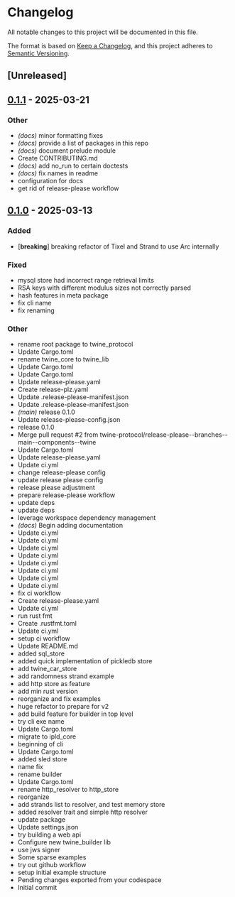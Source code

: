 # Changelog

All notable changes to this project will be documented in this file.

The format is based on [Keep a Changelog](https://keepachangelog.com/en/1.0.0/),
and this project adheres to [Semantic Versioning](https://semver.org/spec/v2.0.0.html).

## [Unreleased]

## [0.1.1](https://github.com/twine-protocol/twine-rs/compare/twine_protocol-v0.1.0...twine_protocol-v0.1.1) - 2025-03-21

### Other

- *(docs)* minor formatting fixes
- *(docs)* provide a list of packages in this repo
- *(docs)* document prelude module
- Create CONTRIBUTING.md
- *(docs)* add no_run to certain doctests
- *(docs)* fix names in readme
- configuration for docs
- get rid of release-please workflow

## [0.1.0](https://github.com/twine-protocol/twine-rs/releases/tag/twine_protocol-v0.1.0) - 2025-03-13

### Added

- [**breaking**] breaking refactor of Tixel and Strand to use Arc internally

### Fixed

- mysql store had incorrect range retrieval limits
- RSA keys with different modulus sizes not correctly parsed
- hash features in meta package
- fix cli name
- fix renaming

### Other

- rename root package to twine_protocol
- Update Cargo.toml
- rename twine_core to twine_lib
- Update Cargo.toml
- Update Cargo.toml
- Update release-please.yaml
- Create release-plz.yaml
- Update .release-please-manifest.json
- Update .release-please-manifest.json
- *(main)* release 0.1.0
- Update release-please-config.json
- release 0.1.0
- Merge pull request #2 from twine-protocol/release-please--branches--main--components--twine
- Update Cargo.toml
- Update release-please.yaml
- Update ci.yml
- change release-please config
- update release please config
- release please adjustment
- prepare release-please workflow
- update deps
- update deps
- leverage workspace dependency management
- *(docs)* Begin adding documentation
- Update ci.yml
- Update ci.yml
- Update ci.yml
- Update ci.yml
- Update ci.yml
- Update ci.yml
- Update ci.yml
- Update ci.yml
- fix ci workflow
- Create release-please.yaml
- Update ci.yml
- run rust fmt
- Create .rustfmt.toml
- Update ci.yml
- setup ci workflow
- Update README.md
- added sql_store
- added quick implementation of pickledb store
- add twine_car_store
- add randomness strand example
- add http store as feature
- add min rust version
- reorganize and fix examples
- huge refactor to prepare for v2
- add build feature for builder in top level
- try cli exe name
- Update Cargo.toml
- migrate to ipld_core
- beginning of cli
- Update Cargo.toml
- added sled store
- name fix
- rename builder
- Update Cargo.toml
- rename http_resolver to http_store
- reorganize
- add strands list to resolver, and test memory store
- added resolver trait and simple http resolver
- update package
- Update settings.json
- try building a web api
- Configure new twine_builder lib
- use jws signer
- Some sparse examples
- try out github workflow
- setup initial example structure
- Pending changes exported from your codespace
- Initial commit
